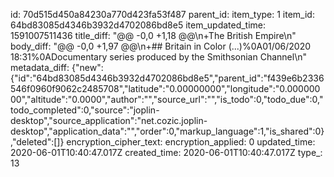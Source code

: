 id: 70d515d450a84230a770d423fa53f487
parent_id: 
item_type: 1
item_id: 64bd83085d4346b3932d4702086bd8e5
item_updated_time: 1591007511436
title_diff: "@@ -0,0 +1,18 @@\n+The British Empire\n"
body_diff: "@@ -0,0 +1,97 @@\n+## Britain in Color (...)%0A01/06/2020 18:31%0ADocumentary series produced by the Smithsonian Channel\n"
metadata_diff: {"new":{"id":"64bd83085d4346b3932d4702086bd8e5","parent_id":"f439e6b2336546f0960f9062c2485708","latitude":"0.00000000","longitude":"0.00000000","altitude":"0.0000","author":"","source_url":"","is_todo":0,"todo_due":0,"todo_completed":0,"source":"joplin-desktop","source_application":"net.cozic.joplin-desktop","application_data":"","order":0,"markup_language":1,"is_shared":0},"deleted":[]}
encryption_cipher_text: 
encryption_applied: 0
updated_time: 2020-06-01T10:40:47.017Z
created_time: 2020-06-01T10:40:47.017Z
type_: 13